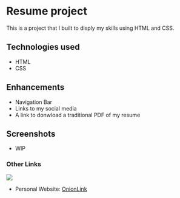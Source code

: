 # Resume project

This is a project that I built to disply my skills using HTML and CSS.

## Technologies used

- HTML
- CSS

## Enhancements

- Navigation Bar
- Links to my social media
- A link to donwload a traditional PDF of my resume

## Screenshots
- WIP

### Other Links
[<img src="https://img.shields.io/badge/linkedin-%230077B5.svg?&style=for-the-badge&logo=linkedin&logoColor=white" />](https://www.linkedin.com/in/benjaminguyallen/)
- Personal Website:
[OnionLink](http://zlpqrgka4kybfycelfdayxloixbqzfptukhb6a525wiewacoeu6v2vqd.onion)